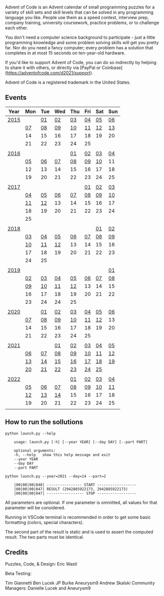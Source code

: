 
Advent of Code is an Advent calendar of small programming puzzles for a variety of skill sets and skill levels that can be solved in any programming language you like. People use them as a speed contest, interview prep, company training, university coursework, practice problems, or to challenge each other.

You don't need a computer science background to participate - just a little programming knowledge and some problem solving skills will get you pretty far. Nor do you need a fancy computer; every problem has a solution that completes in at most 15 seconds on ten-year-old hardware.

If you'd like to support Advent of Code, you can do so indirectly by helping to share it with others, or directly via [PayPal or Coinbase] (https://adventofcode.com/d2021/support).

Advent of Code is a registered trademark in the United States.

## Events

| Year | Mon | Tue | Wed | Thu | Fri | Sat | Sun |
| --- | --- | --- | --- | --- | --- | --- | --- |
|[2015](./y2015/)||[01](./y2015/d01)|[02](./y2015/d02)|[03](./y2015/d03)|[04](./y2015/d04)|[05](./y2015/d05)|[06](./y2015/d06)|
||[07](./y2015/d07)|[08](./y2015/d08)|[09](./y2015/d09)|[10](./y2015/d10)|[11](./y2015/d11)|[12](./y2015/d12)|[13](./y2015/d13)
||14|15|16|17|18|19|20
||21|22|23|24|25|
||
|[2016](./y2016/)||||[01](./y2016/d01)|[02](./y2016/d02)|[03](./y2016/d03)|[04](./y2016/d04)|
||[05](./y2016/d05)|[06](./y2016/d06)|[07](./y2016/d07)|[08](./y2016/d08)|[09](./y2016/d09)|[10](./y2016/d10)|11|
||12|13|14|15|16|17|18|
||19|20|21|22|23|24|25|
||
|[2017](./y2017/)|||||[01](./y2017/d01)|[02](./y2017/d02)|[03](./y2017/d03)|
||[04](./y2017/d04)|[05](./y2017/d05)|[06](./y2017/d06)|[07](./y2017/d07)|[08](./y2017/d08)|[09](./y2017/d09)|[10](./y2017/d10)|
||[11](./y2017/d11)|[12](./y2017/d12)|13|14|15|16|17|
||18|19|20|21|22|23|24|
||25|
||
|[2018](./y2018/)||||||[01](./y2018/d01)|[02](./y2018/d02)|
||[03](./y2018/d03)|[04](./y2018/d04)|[05](./y2018/d05)|[06](./y2018/d06)|[07](./y2018/d07)|[08](./y2018/d08)|[09](./y2018/d09)|
||[10](./y2018/d10)|[11](./y2018/d11)|[12](./y2018/d12)|13|14|15|16|
||17|18|19|20|21|22|23|24|
||24|25|
||
|[2019](./y2019/)|||||||[01](./y2019/d01)|
||[02](./y2019/d02)|[03](./y2019/d03)|[04](./y2019/d04)|[05](./y2019/d05)|[06](./y2019/d06)|[07](./y2019/d07)|[08](./y2019/d08)|
||[09](./y2019/d09)|[10](./y2019/d10)|[11](./y2019/d11)|[12](./y2019/d12)|13|14|15|
||16|17|18|19|20|21|22|
||23|24|24|25|
||
|[2020](./y2020/)||[01](./y2020/d01)|[02](./y2020/d02)|[03](./y2020/d03)|[04](./y2020/d04)|[05](./y2020/d05)|[06](./y2020/d06)|
||[07](./y2020/d07)|[08](./y2020/d08)|[09](./y2020/d09)|[10](./y2020/d10)|[11](./y2020/d11)|[12](./y2020/d12)|13|
||14|15|16|17|18|19|20|
||21|22|23|24|25|
||
|[2021](./y2021/)|||[01](./y2021/d01)|[02](./y2021/d02)|[03](./y2021/d03)|[04](./y2021/d04)|[05](./y2021/d05)|
||[06](./y2021/d06)|[07](./y2021/d07)|[08](./y2021/d08)|[09](./y2021/d09)|[10](./y2021/d10)|[11](./y2021/d11)|[12](./y2021/d12)|
||[13](./y2021/d13)|[14](./y2021/d14)|[15](./y2021/d15)|[16](./y2021/d16)|[17](./y2021/d17)|[18](./y2021/d18)|[19](./y2021/d19)|
||[20](./y2021/d20)|[21](./y2021/d21)|[22](./y2021/d22)|[23](./y2021/d23)|[24](./y2021/d24)|[25](./y2021/d25)|
||
|[2022](./y2022/)||||[01](./y2022/d01)|[02](./y2022/d02)|[03](./y2022/d03)|[04](./y2022/d04)|
||[05](./y2022/d05)|[06](./y2022/d06)|[07](./y2022/d07)|[08](./y2022/d08)|[09](./y2022/d09)|[10](./y2022/d10)|[11](./y2022/d11)|
||[12](./y2022/d12)|[13](./y2022/d13)|[14](./y2022/d14)|15|16|17|18|
||19|20|21|22|23|24|25|
||

## How to run the sollutions
```
python launch.py --help

    usage: launch.py [-h] [--year YEAR] [--day DAY] [--part PART]

    optional arguments:
    -h, --help   show this help message and exit
    --year YEAR
    --day DAY
    --part PART

python launch.py --year=2021 --day=14 --part=2

    |00|00|00|040| ---------------- START ------------------
    |00|00|00|047| RESULT (2942885922173, 2942885922173)
    |00|00|00|047| ----------------- STOP ------------------
```
All parameters are optional. If one parameter is ommitted, all values for that parameter will be considered.

Running in VSCode terminal is recommended in order to get some basic formatting (colors, special characters).

The second part of the result is static and is used to assert the computed result. The two parts must be identical.

## Credits

Puzzles, Code, & Design: Eric Wastl

Beta Testing:

Tim Giannetti
Ben Lucek
JP Burke
Aneurysm9
Andrew Skalski
Community Managers: Danielle Lucek and Aneurysm9
